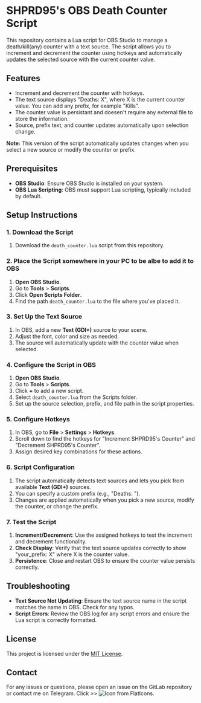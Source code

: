 # SHPRD95's OBS Death Counter Script

This repository contains a Lua script for OBS Studio to manage a death/kill(any) counter with a text source. The script allows you to increment and decrement the counter using hotkeys and automatically updates the selected source with the current counter value. 

## Features

- Increment and decrement the counter with hotkeys.
- The text source displays "Deaths: X", where X is the current counter value. You can add any prefix, for example "Kills".
- The counter value is persistant and doesen't require any external file to store the information.
- Source, prefix text, and counter updates automatically upon selection change.

**Note:** This version of the script automatically updates changes when you select a new source or modify the counter or prefix.

## Prerequisites

- **OBS Studio**: Ensure OBS Studio is installed on your system.
- **OBS Lua Scripting**: OBS must support Lua scripting, typically included by default.

## Setup Instructions

### 1. Download the Script

1. Download the `death_counter.lua` script from this repository.

### 2. Place the Script somewhere in your PC to be albe to add it to OBS

1. **Open OBS Studio**.
2. Go to **Tools** > **Scripts**.
3. Click **Open Scripts Folder**.
4. Find the path `death_counter.lua` to the file where you've placed it.

### 3. Set Up the Text Source

1. In OBS, add a new **Text (GDI+)** source to your scene.
2. Adjust the font, color and size as needed.
3. The source will automatically update with the counter value when selected.

### 4. Configure the Script in OBS

1. **Open OBS Studio**.
2. Go to **Tools** > **Scripts**.
3. Click **+** to add a new script.
4. Select `death_counter.lua` from the Scripts folder.
5. Set up the source selection, prefix, and file path in the script properties.

### 5. Configure Hotkeys

1. In OBS, go to **File** > **Settings** > **Hotkeys**.
2. Scroll down to find the hotkeys for "Increment SHPRD95's Counter" and "Decrement SHPRD95's Counter".
3. Assign desired key combinations for these actions.

### 6. Script Configuration

1. The script automatically detects text sources and lets you pick from available **Text (GDI+)** sources.
2. You can specify a custom prefix (e.g., "Deaths: ").
3. Changes are applied automatically when you pick a new source, modify the counter, or change the prefix.

### 7. Test the Script

1. **Increment/Decrement**: Use the assigned hotkeys to test the increment and decrement functionality.
2. **Check Display**: Verify that the text source updates correctly to show "your_prefix: X" where X is the counter value.
3. **Persistence**: Close and restart OBS to ensure the counter value persists correctly.

## Troubleshooting

- **Text Source Not Updating**: Ensure the text source name in the script matches the name in OBS. Check for any typos.
- **Script Errors**: Review the OBS log for any script errors and ensure the Lua script is correctly formatted.

## License

This project is licensed under the [MIT License](LICENSE).

## Contact

For any issues or questions, please open an issue on the GitLab repository or contact me on Telegram. Click >> ![Icon from FlatIcons](https://www.flaticon.com/premium-icon/icons/svg/Telegram_Logo.png).